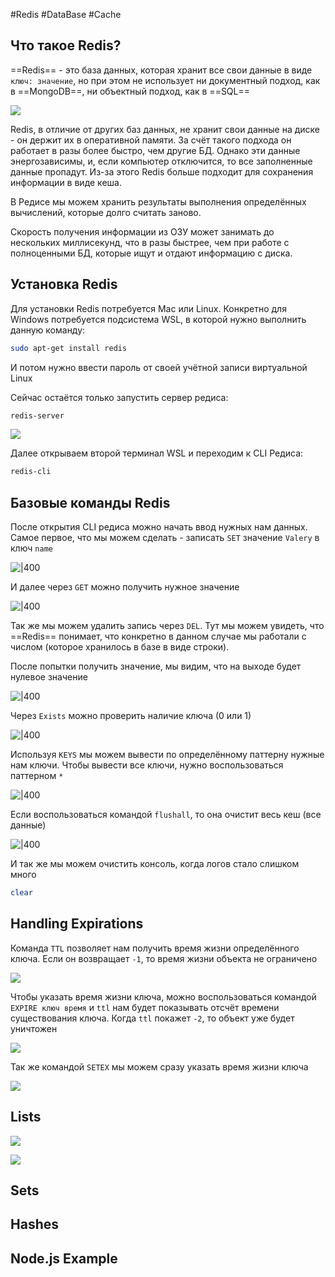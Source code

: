 #Redis #DataBase #Cache

## Что такое Redis?

==Redis== - это база данных, которая хранит все свои данные в виде `ключ: значение`, но при этом не использует ни документный подход, как в ==MongoDB==, ни объектный подход, как в ==SQL== 

![](_png/Pasted%20image%2020230220151157.png)

Redis, в отличие от других баз данных, не хранит свои данные на диске - он держит их в оперативной памяти. За счёт такого подхода он работает в разы более быстро, чем другие БД. Однако эти данные энергозависимы, и, если компьютер отключится, то все заполненные данные пропадут. Из-за этого Redis больше подходит для сохранения информации в виде кеша.

В Редисе мы можем хранить результаты выполнения определённых вычислений, которые долго считать заново.

Скорость получения информации из ОЗУ может занимать до нескольких миллисекунд, что в разы быстрее, чем при работе с полноценными БД, которые ищут и отдают информацию с диска.

## Установка Redis

Для установки Redis потребуется Mac или Linux. Конкретно для Windows потребуется подсистема WSL, в которой нужно выполнить данную команду:

```bash
sudo apt-get install redis
```

И потом нужно ввести пароль от своей учётной записи виртуальной Linux

Сейчас остаётся только запустить сервер редиса:

```bash
redis-server
```

![](_png/Pasted%20image%2020230221083853.png)

Далее открываем второй терминал WSL и переходим к CLI Редиса:

```bash
redis-cli
```

## Базовые команды Redis

После открытия CLI редиса можно начать ввод нужных нам данных. Самое первое, что мы можем сделать - записать `SET` значение `Valery` в ключ `name`

![|400](_png/Pasted%20image%2020230220175129.png)

И далее через `GET` можно получить нужное значение

![|400](_png/Pasted%20image%2020230220175223.png)

Так же мы можем удалить запись через `DEL`. Тут мы можем увидеть, что ==Redis== понимает, что конкретно в данном случае мы работали с числом (которое хранилось в базе в виде строки).

После попытки получить значение, мы видим, что на выходе будет нулевое значение

![|400](_png/Pasted%20image%2020230220175409.png)

Через `Exists` можно проверить наличие ключа (0 или 1)

![|400](_png/Pasted%20image%2020230220175535.png)

Используя `KEYS` мы можем вывести по определённому паттерну нужные нам ключи. Чтобы вывести все ключи, нужно воспользоваться паттерном `*`

![|400](_png/Pasted%20image%2020230220180004.png)

Если воспользоваться командой `flushall`, то она очистит весь кеш (все данные)

![|400](_png/Pasted%20image%2020230220180048.png)

И так же мы можем очистить консоль, когда логов стало слишком много

```bash
clear
```

## Handling Expirations

Команда `TTL` позволяет нам получить время жизни определённого ключа. Если он возвращает `-1`, то время жизни объекта не ограничено

![](_png/Pasted%20image%2020230221083953.png)

Чтобы указать время жизни ключа, можно воспользоваться командой `EXPIRE ключ время` и `ttl` нам будет показывать отсчёт времени существования ключа. Когда `ttl` покажет `-2`, то объект уже будет уничтожен

![](_png/Pasted%20image%2020230221084121.png)

Так же командой `SETEX` мы можем сразу указать время жизни ключа

![](_png/Pasted%20image%2020230221084220.png)

## Lists



![](_png/Pasted%20image%2020230221084810.png)



![](_png/Pasted%20image%2020230221085008.png)










## Sets








## Hashes








## Node.js Example




